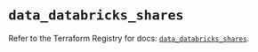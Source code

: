 # `data_databricks_shares`

Refer to the Terraform Registry for docs: [`data_databricks_shares`](https://registry.terraform.io/providers/databricks/databricks/1.93.0/docs/data-sources/shares).
